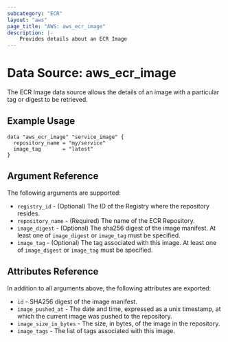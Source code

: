 ```yaml
---
subcategory: "ECR"
layout: "aws"
page_title: "AWS: aws_ecr_image"
description: |-
    Provides details about an ECR Image
---
```


# Data Source: aws_ecr_image

The ECR Image data source allows the details of an image with a particular tag or digest to be retrieved.

## Example Usage

```hcl
data "aws_ecr_image" "service_image" {
  repository_name = "my/service"
  image_tag       = "latest"
}
```

## Argument Reference

The following arguments are supported:

* `registry_id` - (Optional) The ID of the Registry where the repository resides.
* `repository_name` - (Required) The name of the ECR Repository.
* `image_digest` - (Optional) The sha256 digest of the image manifest. At least one of `image_digest` or `image_tag` must be specified.
* `image_tag` - (Optional) The tag associated with this image. At least one of `image_digest` or `image_tag` must be specified.

## Attributes Reference

In addition to all arguments above, the following attributes are exported:

* `id` - SHA256 digest of the image manifest.
* `image_pushed_at` - The date and time, expressed as a unix timestamp, at which the current image was pushed to the repository.
* `image_size_in_bytes` - The size, in bytes, of the image in the repository.
* `image_tags` - The list of tags associated with this image.
